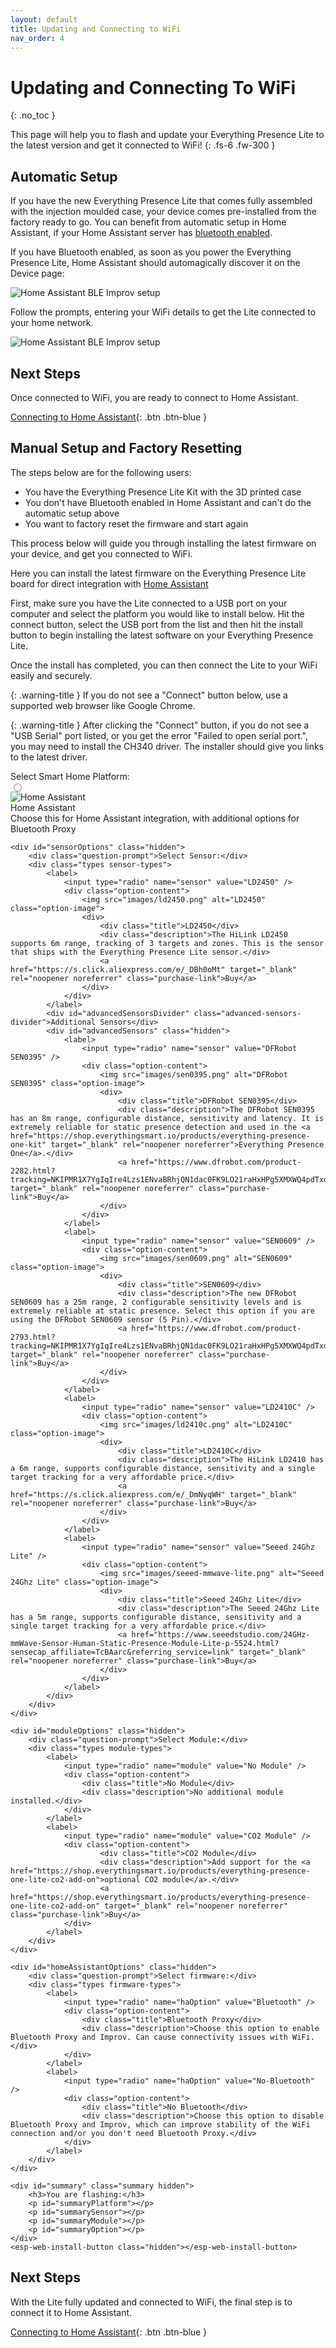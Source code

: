 ```yaml
---
layout: default
title: Updating and Connecting to WiFi
nav_order: 4
---
```


# Updating and Connecting To WiFi

{: .no_toc }

This page will help you to flash and update your Everything Presence Lite to the latest version and get it connected to WiFi!
{: .fs-6 .fw-300 }

## Automatic Setup

If you have the new Everything Presence Lite that comes fully assembled with the injection moulded case, your device comes pre-installed from the factory ready to go. You can benefit from automatic setup in Home Assistant, if your Home Assistant server has [bluetooth enabled](https://www.home-assistant.io/integrations/bluetooth/).

If you have Bluetooth enabled, as soon as you power the Everything Presence Lite, Home Assistant should automagically discover it on the Device page:

![Home Assistant BLE Improv setup](images/home-assistant-ble-improv-setup.png)

Follow the prompts, entering your WiFi details to get the Lite connected to your home network.

![Home Assistant BLE Improv setup](images/home-assistant-ble-improv-setup-wifi.png)

## Next Steps

Once connected to WiFi, you are ready to connect to Home Assistant.

[Connecting to Home Assistant](./Home%20Assistant/connecting-home-assistant.html){: .btn .btn-blue }

## Manual Setup and Factory Resetting

The steps below are for the following users:

- You have the Everything Presence Lite Kit with the 3D printed case
- You don't have Bluetooth enabled in Home Assistant and can't do the automatic setup above
- You want to factory reset the firmware and start again

This process below will guide you through installing the latest firmware on your device, and get you connected to WiFi.

Here you can install the latest firmware on the Everything Presence Lite board for direct integration with [Home Assistant](https://home-assistant.io)

First, make sure you have the Lite connected to a USB port on your computer and select the platform you would like to install below. Hit the connect button, select the USB port from the list and then hit the install button to begin installing the latest software on your Everything Presence Lite.

Once the install has completed, you can then connect the Lite to your WiFi easily and securely.

{: .warning-title }
If you do not see a "Connect" button below, use a supported web browser like Google Chrome.

{: .warning-title }
After clicking the "Connect" button, if you do not see a "USB Serial" port listed, or you get the error "Failed to open serial port.", you may need to install the CH340 driver. The installer should give you links to the latest driver.

<div class="container">
    <div class="question-prompt">Select Smart Home Platform:</div>
    <div class="types platform-types">
        <label>
            <input type="radio" name="platform" value="Home Assistant" />
            <div class="option-content">
                <img src="images/home-assistant-logo.png" alt="Home Assistant" class="option-image">
                <div>
                    <div class="title">Home Assistant</div>
                    <div class="description">Choose this for Home Assistant integration, with additional options for Bluetooth Proxy</div>
                </div>
            </div>
        </label>
    </div>

    <div id="sensorOptions" class="hidden">
        <div class="question-prompt">Select Sensor:</div>
        <div class="types sensor-types">
            <label>
                <input type="radio" name="sensor" value="LD2450" />
                <div class="option-content">
                    <img src="images/ld2450.png" alt="LD2450" class="option-image">
                    <div>
                        <div class="title">LD2450</div>
                        <div class="description">The HiLink LD2450 supports 6m range, tracking of 3 targets and zones. This is the sensor that ships with the Everything Presence Lite sensor.</div>
                        <a href="https://s.click.aliexpress.com/e/_DBh0oMt" target="_blank" rel="noopener noreferrer" class="purchase-link">Buy</a>
                    </div>
                </div>
            </label>
            <div id="advancedSensorsDivider" class="advanced-sensors-divider">Additional Sensors</div>
            <div id="advancedSensors" class="hidden">
                <label>
                    <input type="radio" name="sensor" value="DFRobot SEN0395" />
                    <div class="option-content">
                        <img src="images/sen0395.png" alt="DFRobot SEN0395" class="option-image">
                        <div>
                            <div class="title">DFRobot SEN0395</div>
                            <div class="description">The DFRobot SEN0395 has an 8m range, configurable distance, sensitivity and latency. It is extremely reliable for static presence detection and used in the <a href="https://shop.everythingsmart.io/products/everything-presence-one-kit" target="_blank" rel="noopener noreferrer">Everything Presence One</a>.</div>
                            <a href="https://www.dfrobot.com/product-2282.html?tracking=NKIPMR1X7YgIqIre4Lzs1ENvaBRhjQN1dac0FK9LO21raHxHPg5XMXWQ4pdTxdlH" target="_blank" rel="noopener noreferrer" class="purchase-link">Buy</a>
                        </div>
                    </div>
                </label>
                <label>
                    <input type="radio" name="sensor" value="SEN0609" />
                    <div class="option-content">
                        <img src="images/sen0609.png" alt="SEN0609" class="option-image">
                        <div>
                            <div class="title">SEN0609</div>
                            <div class="description">The new DFRobot SEN0609 has a 25m range, 2 configurable sensitivity levels and is extremely reliable at static presence. Select this option if you are using the DFRobot SEN0609 sensor (5 Pin).</div>
                            <a href="https://www.dfrobot.com/product-2793.html?tracking=NKIPMR1X7YgIqIre4Lzs1ENvaBRhjQN1dac0FK9LO21raHxHPg5XMXWQ4pdTxdlH" target="_blank" rel="noopener noreferrer" class="purchase-link">Buy</a>
                        </div>
                    </div>
                </label>
                <label>
                    <input type="radio" name="sensor" value="LD2410C" />
                    <div class="option-content">
                        <img src="images/ld2410c.png" alt="LD2410C" class="option-image">
                        <div>
                            <div class="title">LD2410C</div>
                            <div class="description">The HiLink LD2410 has a 6m range, supports configurable distance, sensitivity and a single target tracking for a very affordable price.</div>
                            <a href="https://s.click.aliexpress.com/e/_DmNyqWH" target="_blank" rel="noopener noreferrer" class="purchase-link">Buy</a>
                        </div>
                    </div>
                </label>
                <label>
                    <input type="radio" name="sensor" value="Seeed 24Ghz Lite" />
                    <div class="option-content">
                        <img src="images/seeed-mmwave-lite.png" alt="Seeed 24Ghz Lite" class="option-image">
                        <div>
                            <div class="title">Seeed 24Ghz Lite</div>
                            <div class="description">The Seeed 24Ghz Lite has a 5m range, supports configurable distance, sensitivity and a single target tracking for a very affordable price.</div>
                            <a href="https://www.seeedstudio.com/24GHz-mmWave-Sensor-Human-Static-Presence-Module-Lite-p-5524.html?sensecap_affiliate=TcBAarc&referring_service=link" target="_blank" rel="noopener noreferrer" class="purchase-link">Buy</a>
                        </div>
                    </div>
                </label>
            </div>
        </div>
    </div>

    <div id="moduleOptions" class="hidden">
        <div class="question-prompt">Select Module:</div>
        <div class="types module-types">
            <label>
                <input type="radio" name="module" value="No Module" />
                <div class="option-content">
                    <div class="title">No Module</div>
                    <div class="description">No additional module installed.</div>
                </div>
            </label>
            <label>
                <input type="radio" name="module" value="CO2 Module" />
                <div class="option-content">
                        <div class="title">CO2 Module</div>
                        <div class="description">Add support for the <a href="https://shop.everythingsmart.io/products/everything-presence-one-lite-co2-add-on">optional CO2 module</a>.</div>
                        <a href="https://shop.everythingsmart.io/products/everything-presence-one-lite-co2-add-on" target="_blank" rel="noopener noreferrer" class="purchase-link">Buy</a>
                </div>
            </label>
        </div>
    </div>

    <div id="homeAssistantOptions" class="hidden">
        <div class="question-prompt">Select firmware:</div>
        <div class="types firmware-types">
            <label>
                <input type="radio" name="haOption" value="Bluetooth" />
                <div class="option-content">
                    <div class="title">Bluetooth Proxy</div>
                    <div class="description">Choose this option to enable Bluetooth Proxy and Improv. Can cause connectivity issues with WiFi.</div>
                </div>
            </label>
            <label>
                <input type="radio" name="haOption" value="No-Bluetooth" />
                <div class="option-content">
                    <div class="title">No Bluetooth</div>
                    <div class="description">Choose this option to disable Bluetooth Proxy and Improv, which can improve stability of the WiFi connection and/or you don't need Bluetooth Proxy.</div>
                </div>
            </label>
        </div>
    </div>

    <div id="summary" class="summary hidden">
        <h3>You are flashing:</h3>
        <p id="summaryPlatform"></p>
        <p id="summarySensor"></p>
        <p id="summaryModule"></p>
        <p id="summaryOption"></p>
    </div>
    <esp-web-install-button class="hidden"></esp-web-install-button>
</div>

## Next Steps

With the Lite fully updated and connected to WiFi, the final step is to connect it to Home Assistant.

[Connecting to Home Assistant](./Home%20Assistant/connecting-home-assistant.html){: .btn .btn-blue }

<script
    type="module"
    src="https://unpkg.com/esp-web-tools@10/dist/web/install-button.js?module"
></script>

<script>
document.addEventListener("DOMContentLoaded", function() {
    function clearSelectedOption(groupSelector) {
        document.querySelectorAll(groupSelector + ' label').forEach(label => {
            label.classList.remove('selected-option');
        });
    }

    function handleRadioButtonChange(event, groupSelector) {
        clearSelectedOption(groupSelector);
        event.target.closest('label').classList.add('selected-option');
    }

    document.querySelectorAll('input[name="platform"]').forEach(radio => {
        radio.addEventListener("change", function(event) {
            handleRadioButtonChange(event, '.platform-types');

            var selectedPlatform = event.target.value;
            var sensorOptions = document.getElementById("sensorOptions");
            var moduleOptions = document.getElementById("moduleOptions");
            var homeAssistantOptions = document.getElementById("homeAssistantOptions");
            var installButton = document.querySelector("esp-web-install-button");

            sensorOptions.classList.add("hidden");
            moduleOptions.classList.add("hidden");
            homeAssistantOptions.classList.add("hidden");
            installButton.classList.add("hidden");
            document.getElementById("summary").classList.add("hidden");

            clearSelectedOption('.sensor-types');
            clearSelectedOption('.module-types');
            clearSelectedOption('.firmware-types');

            if (selectedPlatform === "Home Assistant") {
                sensorOptions.classList.remove("hidden");
            }
        });
    });

    document.querySelectorAll('input[name="sensor"]').forEach(sensorRadio => {
        sensorRadio.addEventListener("change", function(event) {
            handleRadioButtonChange(event, '.sensor-types');
            var moduleOptions = document.getElementById("moduleOptions");
            moduleOptions.classList.remove("hidden");

            var homeAssistantOptions = document.getElementById("homeAssistantOptions");
            homeAssistantOptions.classList.add("hidden");
            var installButton = document.querySelector("esp-web-install-button");
            installButton.classList.add("hidden");
            document.getElementById("summary").classList.add("hidden");

            clearSelectedOption('.module-types');
            clearSelectedOption('.firmware-types');
        });
    });

    document.querySelectorAll('input[name="module"]').forEach(moduleRadio => {
        moduleRadio.addEventListener("change", function(event) {
            handleRadioButtonChange(event, '.module-types');
            var homeAssistantOptions = document.getElementById("homeAssistantOptions");
            homeAssistantOptions.classList.remove("hidden");

            var installButton = document.querySelector("esp-web-install-button");
            installButton.classList.add("hidden");
            document.getElementById("summary").classList.add("hidden");

            clearSelectedOption('.firmware-types');
        });
    });

    document.querySelectorAll('input[name="haOption"]').forEach(optionRadio => {
        optionRadio.addEventListener("change", function(event) {
            handleRadioButtonChange(event, '.firmware-types');

            var installButton = document.querySelector("esp-web-install-button");
            installButton.classList.remove("hidden");

            var selectedSensor = document.querySelector('input[name="sensor"]:checked').value;
            var selectedOption = this.value;
            var selectedPlatform = document.querySelector('input[name="platform"]:checked').value;
            var selectedModule = document.querySelector('input[name="module"]:checked').value;

            document.getElementById("summaryPlatform").textContent = "Platform: " + selectedPlatform;
            document.getElementById("summarySensor").textContent = "Sensor: " + selectedSensor;
            document.getElementById("summaryModule").textContent = "Module: " + selectedModule;
            document.getElementById("summaryOption").textContent = "Firmware: " + selectedOption;
            document.getElementById("summary").classList.remove("hidden");

            var sensorSuffix = "";
            if (selectedSensor === "LD2410C") {
                sensorSuffix = "-ld2410";
            } else if (selectedSensor === "DFRobot SEN0395") {
                sensorSuffix = "-sen0395";
            } else if (selectedSensor === "Seeed 24Ghz Lite") {
                sensorSuffix = "-mr24hpc1";
            } else if (selectedSensor === "SEN0609") {
                sensorSuffix = "-sen0609";
            }

            var optionSuffix = "";
            if (selectedOption === "No-Bluetooth") {
                optionSuffix = "-no-ble";
            }

            var moduleSuffix = "";
            if (selectedModule === "CO2 Module") {
                moduleSuffix = "-co2";
            }

            var manifestFilename = "everything-presence-lite-ha" + sensorSuffix + optionSuffix + moduleSuffix + "-manifest.json";

            var manifestURL = "https://everythingsmarthome.github.io/everything-presence-lite/" + manifestFilename;

            installButton.setAttribute("manifest", manifestURL);
        });
    });
});

document.getElementById("advancedSensorsDivider").addEventListener("click", function() {
    var advancedSensors = document.getElementById("advancedSensors");
    advancedSensors.classList.toggle("hidden");
});
</script>